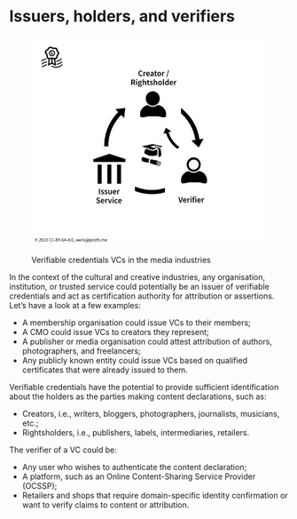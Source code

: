 # Issuers, holders, and verifiers

<figure><img src="../../.gitbook/assets/VC-Triangle.png" alt=""><figcaption><p>Verifiable credentials VCs in the media industries</p></figcaption></figure>

In the context of the cultural and creative industries, any organisation, institution, or trusted service could potentially be an issuer of verifiable credentials and act as certification authority for attribution or assertions. Let’s have a look at a few examples:

* A membership organisation could issue VCs to their members;
* A CMO could issue VCs to creators they represent;
* A publisher or media organisation could attest attribution of authors, photographers, and freelancers;
* Any publicly known entity could issue VCs based on qualified certificates that were already issued to them.

Verifiable credentials have the potential to provide sufficient identification about the holders as the parties making content declarations, such as:

* Creators, i.e., writers, bloggers, photographers, journalists, musicians, etc.;
* Rightsholders, i.e., publishers, labels, intermediaries, retailers.

The verifier of a VC could be:

* Any user who wishes to authenticate the content declaration;
* A platform, such as an Online Content-Sharing Service Provider (OCSSP);
* Retailers and shops that require domain-specific identity confirmation or want to verify claims to content or attribution.
